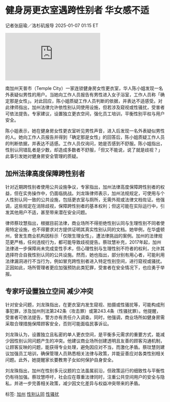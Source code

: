 # 健身房更衣室遇跨性别者 华女感不适

记者张庭瑜／洛杉矶报导 2025-01-07 01:15 ET

![天普市健身房女更衣室跨性别争议引发讨论，律师称，加州法允许依性别认同使用设施，但应加强防范，并设置独立空间平衡各方权益。图为女性更衣室示意图。（取自Pexels网页）](https://pgw.worldjournal.com/gw/photo.php?u=https://uc.udn.com.tw/photo/wj/realtime/2025/01/07/31226468.jpg&x=0&y=0&sw=0&sh=0&sl=W&fw=800&exp=3600&q=75)

南加州天普市（Temple City）一家连锁健身房女性更衣室，华人陈小姐发现一名外表疑似男性的用户。当她向工作人员报告有男性进入女子浴室，工作人员称「确定那是女性」。对此回应，陈小姐质疑工作人员判断的依据，并表达不适感受。对此律师指出，加州法律允许依性别认同使用设施，但若涉及窥视或性骚扰，受害者可依法提告。专家建议，设置独立更衣空间，强化员工培训，平衡性别平权与用户安全。

陈小姐表示，她在健身房女性更衣室听见男性声音，进入后发现一名外表疑似男性的人。她向工作人员报告并得到「确定那是女性」的回答后，陈小姐质疑工作人员的判断依据，并表达不适感。工作人员仅询问，她是否感到不舒服。陈小姐指出，性别认同错乱者是少数，却造成多数者不舒服，「但又不能说，说了就是歧视？」此事引发她对健身房安全管理的质疑。

## 加州法律高度保障跨性别者

针对近期跨性别者使用公共设施争议，专家指出，加州法律高度保障跨性别者的权益，但在实务操作中，仍面临挑战。刘龙珠律师表示，加州法规规定，可使用与个人性别认同一致的公共设施，包括更衣室与厕所，无需外观或法律文档佐证。他强调，这些规定在消除歧视，保障跨性别者的基本权利；但这可能在实际运行中，引发其他用户不适，甚至带来潜在安全问题。

律师蔡玟慧指出，根据目前法律，商业场所不得拒绝性别认同与生理性别不同者使用特定设施，也不得要求对方提供证明其真实性别认同的文档。她举例，在华盛顿州，曾发生商业机构因标示「仅限生理女性」，遭法律挑战的案例。加州的法律规范更严格，任何违规行为，都可能导致歧视提告。蔡玟慧补充，2017年起，加州法律进一步保障尚未完成变性手术，但心理性别与生理性别不符者的权利，允许其选择符合自我性别认同的公共设施。然而，她也指出，部分别有用心者，可能利用法律漏洞进行不当行为，例如冒充跨性别者进入特定性别空间，进行窥视或骚扰。正因如此，场所管理者更应加强预防此类犯罪，受害者在安全情况下，也应勇于举报。

## 专家吁设置独立空间 减少冲突

针对安全问题，刘龙珠指出，在更衣室内发生窥视、拍摄或性骚扰等，可能构成刑事犯罪，涉及加州刑法第242条（攻击罪）或第243.4条（性骚扰罪）。他提醒，受害者可依法提告，警方亦有责任介入调查。同时，他强调，商业场所如健身房需采取合理措施保障顾客安全，否则可能面临民事诉讼。

刘龙珠认为，设置独立且私密的单人更衣空间，是平衡多元需求的重要方式，能减少因性别认同问题产生的冲突。他建议商业场所创建透明且友善的顾客沟通机制，让顾客反映的问题，能获得专业处理，避免因应对不当，而激化矛盾。蔡玟慧则建议加强员工培训，确保管理人员熟悉相关法律与政策，并能妥善应对各类性别相关问题。此外，她提醒家长要教育子女如何保护自身安全。

刘龙珠指出，加州在性别多元议题的立法虽属前沿，但政策运行的细致性与平衡性仍有待加强。蔡玟慧呼吁，社会应在尊重法律同时，注重公共空间用户的安全与隐私，并进一步完善相关政策，减少因文化差异与权益冲突带来的矛盾。

标签: [加州](https://www.worldjournal.com/search/tagging/8877/%E5%8A%A0%E5%B7%9E?zh-cn) [性别认同](https://www.worldjournal.com/search/tagging/8877/%E6%80%A7%E5%88%AB%E8%AE%A4%E5%90%8C?zh-cn) [性骚扰](https://www.worldjournal.com/search/tagging/8877/%E6%80%A7%E9%AA%9A%E6%89%B0?zh-cn)
